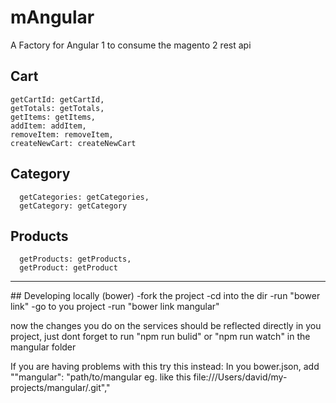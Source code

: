 # mAngular
A Factory for Angular 1 to consume the magento 2 rest api


## Cart
    getCartId: getCartId,
    getTotals: getTotals,
    getItems: getItems,
    addItem: addItem,
    removeItem: removeItem,
    createNewCart: createNewCart


## Category
      getCategories: getCategories,
      getCategory: getCategory

## Products
      getProducts: getProducts,
      getProduct: getProduct
<hr>
## Developing locally (bower)
-fork the project
-cd into the dir
-run "bower link"
-go to you project
-run "bower link mangular"

now the changes you do on the services should be reflected directly in you project, just dont forget to run "npm run bulid" or "npm run watch" in the mangular folder

If you are having problems with this try this instead:
In you bower.json, add ""mangular": "path/to/mangular eg. like this file:///Users/david/my-projects/mangular/.git","

